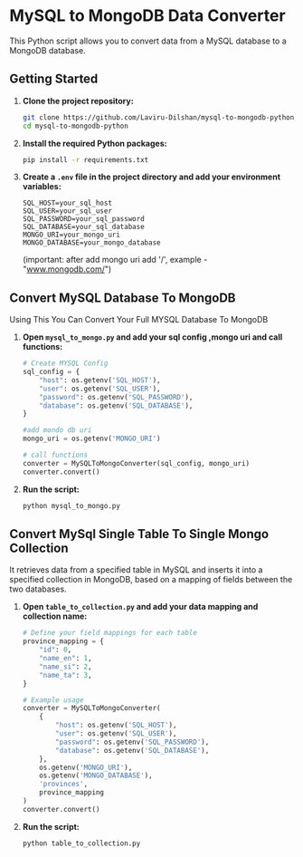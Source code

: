 # MySQL to MongoDB Data Converter

This Python script allows you to convert data from a MySQL database to a MongoDB database.

## Getting Started

1. **Clone the project repository:**

    ```bash
    git clone https://github.com/Laviru-Dilshan/mysql-to-mongodb-python.git
    cd mysql-to-mongodb-python
    ```

2. **Install the required Python packages:**

    ```bash
    pip install -r requirements.txt
    ```

3. **Create a `.env` file in the project directory and add your environment variables:**

    ```
    SQL_HOST=your_sql_host
    SQL_USER=your_sql_user
    SQL_PASSWORD=your_sql_password
    SQL_DATABASE=your_sql_database
    MONGO_URI=your_mongo_uri
    MONGO_DATABASE=your_mongo_database
    ```

    (important: after add mongo uri add '/', example - "www.mongodb.com/")

## Convert MySQL Database To MongoDB

Using This You Can Convert Your Full MYSQL Database To MongoDB

1. **Open `mysql_to_mongo.py` and add your sql config ,mongo uri and call functions:**

    ```python
    # Create MYSQL Config
    sql_config = {
        "host": os.getenv('SQL_HOST'),
        "user": os.getenv('SQL_USER'),
        "password": os.getenv('SQL_PASSWORD'),
        "database": os.getenv('SQL_DATABASE'),
    }

    #add mondo db uri
    mongo_uri = os.getenv('MONGO_URI')

    # call functions
    converter = MySQLToMongoConverter(sql_config, mongo_uri)
    converter.convert()
    ```

2. **Run the script:**

    ```bash
    python mysql_to_mongo.py
    ```


## Convert MySql Single Table To Single Mongo Collection

It retrieves data from a specified table in MySQL and inserts it into a specified collection in MongoDB, based on a mapping of fields between the two databases.


1. **Open `table_to_collection.py` and add your data mapping and collection name:**

    ```python
    # Define your field mappings for each table
    province_mapping = {
        "id": 0,
        "name_en": 1,
        "name_si": 2,
        "name_ta": 3,
    }

    # Example usage
    converter = MySQLToMongoConverter(
        {
            "host": os.getenv('SQL_HOST'),
            "user": os.getenv('SQL_USER'),
            "password": os.getenv('SQL_PASSWORD'),
            "database": os.getenv('SQL_DATABASE'),
        },
        os.getenv('MONGO_URI'),
        os.getenv('MONGO_DATABASE'),
        'provinces',
        province_mapping
    )
    converter.convert()
    ```

2. **Run the script:**

    ```bash
    python table_to_collection.py
    ```

